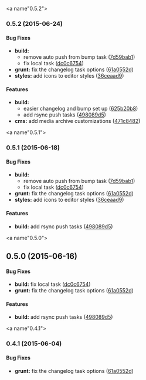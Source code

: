 <a name"0.5.2"></a>
### 0.5.2 (2015-06-24)


#### Bug Fixes

* **build:**
  * remove auto push from bump task ([7d59bab1](https://github.com/rafhun/cbp/commit/7d59bab1))
  * fix local task ([dc0c6754](https://github.com/rafhun/cbp/commit/dc0c6754))
* **grunt:** fix the changelog task options ([61a0552d](https://github.com/rafhun/cbp/commit/61a0552d))
* **styles:** add icons to editor styles ([36ceaad9](https://github.com/rafhun/cbp/commit/36ceaad9))


#### Features

* **build:**
  * easier changelog and bump set up ([625b20b8](https://github.com/rafhun/cbp/commit/625b20b8))
  * add rsync push tasks ([498089d5](https://github.com/rafhun/cbp/commit/498089d5))
* **cms:** add media archive customizations ([471c8482](https://github.com/rafhun/cbp/commit/471c8482))


<a name"0.5.1"></a>
### 0.5.1 (2015-06-18)


#### Bug Fixes

* **build:**
  * remove auto push from bump task ([7d59bab1](https://github.com/rafhun/cbp/commit/7d59bab1))
  * fix local task ([dc0c6754](https://github.com/rafhun/cbp/commit/dc0c6754))
* **grunt:** fix the changelog task options ([61a0552d](https://github.com/rafhun/cbp/commit/61a0552d))
* **styles:** add icons to editor styles ([36ceaad9](https://github.com/rafhun/cbp/commit/36ceaad9))


#### Features

* **build:** add rsync push tasks ([498089d5](https://github.com/rafhun/cbp/commit/498089d5))


<a name"0.5.0"></a>
## 0.5.0 (2015-06-16)


#### Bug Fixes

* **build:** fix local task ([dc0c6754](https://github.com/rafhun/cbp/commit/dc0c6754))
* **grunt:** fix the changelog task options ([61a0552d](https://github.com/rafhun/cbp/commit/61a0552d))


#### Features

* **build:** add rsync push tasks ([498089d5](https://github.com/rafhun/cbp/commit/498089d5))


<a name"0.4.1"></a>
### 0.4.1 (2015-06-04)


#### Bug Fixes

* **grunt:** fix the changelog task options ([61a0552d](https://github.com/rafhun/cbp/commit/61a0552d))


